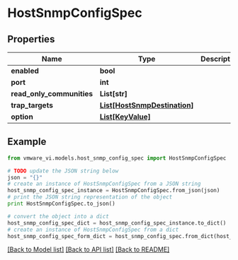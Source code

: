 # HostSnmpConfigSpec


## Properties
Name | Type | Description | Notes
------------ | ------------- | ------------- | -------------
**enabled** | **bool** |  | [optional] 
**port** | **int** |  | [optional] 
**read_only_communities** | **List[str]** |  | [optional] 
**trap_targets** | [**List[HostSnmpDestination]**](HostSnmpDestination.md) |  | [optional] 
**option** | [**List[KeyValue]**](KeyValue.md) |  | [optional] 

## Example

```python
from vmware_vi.models.host_snmp_config_spec import HostSnmpConfigSpec

# TODO update the JSON string below
json = "{}"
# create an instance of HostSnmpConfigSpec from a JSON string
host_snmp_config_spec_instance = HostSnmpConfigSpec.from_json(json)
# print the JSON string representation of the object
print HostSnmpConfigSpec.to_json()

# convert the object into a dict
host_snmp_config_spec_dict = host_snmp_config_spec_instance.to_dict()
# create an instance of HostSnmpConfigSpec from a dict
host_snmp_config_spec_form_dict = host_snmp_config_spec.from_dict(host_snmp_config_spec_dict)
```
[[Back to Model list]](../README.md#documentation-for-models) [[Back to API list]](../README.md#documentation-for-api-endpoints) [[Back to README]](../README.md)



